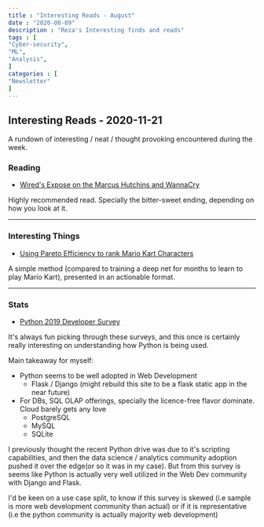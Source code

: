 ```yaml
---
title : "Interesting Reads - August"
date : "2020-08-09"
description : "Reza's Interesting finds and reads"
tags : [
"Cyber-security",
"ML",
"Analysis",
]
categories : [
"Newsletter"
]
---
```


## Interesting Reads - 2020-11-21

A rundown of interesting / neat / thought provoking encountered during the week.

### Reading

- [Wired's Expose on the Marcus Hutchins and WannaCry](https://www.wired.com/story/confessions-marcus-hutchins-hacker-who-saved-the-internet/)

Highly recommended read. Specially the bitter-sweet ending, depending on how you look at it.

---

### Interesting Things

- [Using Pareto Efficiency to rank Mario Kart Characters](https://medium.com/civis-analytics/the-best-mario-kart-character-according-to-data-science-7dfb65d4c18e)

A simple method (compared to training a deep net for months to learn to play Mario Kart), presented in an actionable format.

---

### Stats

- [Python 2019 Developer Survey](https://www.jetbrains.com/lp/python-developers-survey-2019/)

It's always fun picking through these surveys, and this once is certainly really interesting on understanding how Python is being used.

Main takeaway for myself:

- Python seems to be well adopted in Web Development
    - Flask / Django (might rebuild this site to be a flask static app in the near future)
- For DBs, SQL OLAP offerings, specially the licence-free flavor dominate. Cloud barely gets any love
    - PostgreSQL
    - MySQL
    - SQLite

I previously thought the recent Python drive was due to it's scripting capabilities, and then the data science / analytics community adoption pushed it over the edge(or so it was in my case).
But from this survey is seems like Python is actually very well utilized in the Web Dev community with Django and Flask.

I'd be keen on a use case split, to know if this survey is skewed (i.e sample is more web development community than actual) or if it is representative (i.e the python community is actually majority web development)